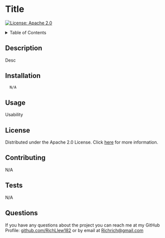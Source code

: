 # Title
  [![License: Apache 2.0](https://img.shields.io/badge/License-Apache_2.0-blue.svg)](https://opensource.org/licenses/Apache-2.0)
  
  <!-- TABLE OF CONTENTS -->
<details>
  <summary>Table of Contents</summary>
  <ol>
    <li><a href="#description">Description</a></li>
    <li><a href="#installation">Installation</a></li>
    <li><a href="#usage">Usage</a></li>
    <li><a href="#license">License</a></li>
    <li><a href="#contributing">Contributing</a></li>
    <li><a href="#tests">Tests</a></li>
    <li><a href="#questions">Questions</a></li>
  </ol>
</details>

## Description

Desc

## Installation

~~~ sh
  N/A
  ~~~ 

## Usage

Usability

## License

Distributed under the Apache 2.0 License. Click [here](https://opensource.org/licenses/Apache-2.0) for more information.

## Contributing

N/A

## Tests

N/A

## Questions

If you have any questions about the project you can reach me at my GitHub Profile: [github.com/RichLlew182](https://github.com/RichLlew182) or by email at Richrich@gmail.com

